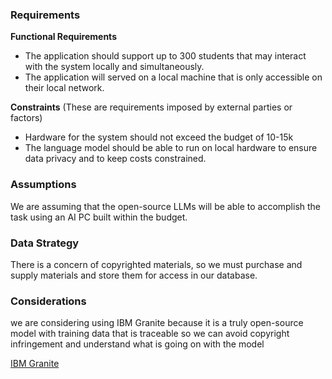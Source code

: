 
### Requirements 

**Functional Requirements**
- The application should support up to 300 students that may interact with the system locally and simultaneously.
- The application will served on a local machine that is only accessible on their local network.


**Constraints** (These are requirements imposed by external parties or factors)
- Hardware for the system should not exceed the budget of 10-15k
- The language model should be able to run on local hardware to ensure data privacy and to keep costs constrained. 

### Assumptions 

We are assuming that the open-source LLMs will be able to accomplish the task using an AI PC built within the budget.


### Data Strategy

There is a concern of copyrighted materials, so we must purchase and supply materials and store them for access in  our database.


### Considerations

we are considering using IBM Granite because it is a truly open-source model with training data that is traceable so we can avoid copyright infringement and understand what is going on with the model 

[IBM Granite](https://huggingface.co/ibm-granite)